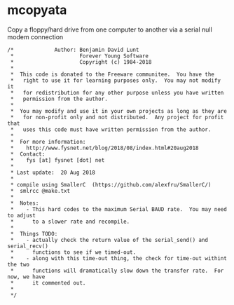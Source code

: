 # mcopyata
Copy a floppy/hard drive from one computer to another via a serial null modem connection

    /*             Author: Benjamin David Lunt
     *                     Forever Young Software
     *                     Copyright (c) 1984-2018
     *  
     *  This code is donated to the Freeware communitee.  You have the
     *   right to use it for learning purposes only.  You may not modify it
     *   for redistribution for any other purpose unless you have written
     *   permission from the author.
     *
     *  You may modify and use it in your own projects as long as they are
     *   for non-profit only and not distributed.  Any project for profit that 
     *   uses this code must have written permission from the author.
     *
     *  For more information:
     *    http://www.fysnet.net/blog/2018/08/index.html#20aug2018
     *  Contact:
     *    fys [at] fysnet [dot] net
     *
     * Last update:  20 Aug 2018
     *
     * compile using SmallerC  (https://github.com/alexfru/SmallerC/)
     *  smlrcc @make.txt
     *
     *  Notes:
     *    - This hard codes to the maximum Serial BAUD rate.  You may need to adjust
     *      to a slower rate and recompile.
     *
     *  Things TODO:
     *    - actually check the return value of the serial_send() and serial_recv()
     *      functions to see if we timed-out.
     *    - along with this time-out thing, the check for time-out withint the two
     *      functions will dramatically slow down the transfer rate.  For now, we have
     *      it commented out.
     *
     */
